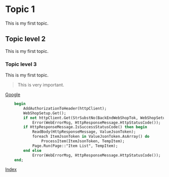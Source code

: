 # Topic 1

This is my first topic.

## Topic level 2

This is my first topic.

### Topic level 3

This is my first topic.

> This is very important.

[Google](www.google.com)

```pas
    begin
        AddAuthorizationToHeader(httpClient);
        WebShopSetup.Get();
        if not httpClient.Get(StrSubstNo(BackEndWebShopTok, WebShopSetup."BackEnd Web Service URL"), HttpResponseMessage) then
            Error(WebErrorMsg, HttpResponseMessage.HttpStatusCode());
        if HttpResponseMessage.IsSuccessStatusCode() then begin
            ReadBody(HttpResponseMessage, ValueJsonToken);
            foreach ItemJsonToken in ValueJsonToken.AsArray() do
                ProcessItem(ItemJsonToken, TempItem);
            Page.Run(Page::"Item List", TempItem);
        end else
            Error(WebErrorMsg, HttpResponseMessage.HttpStatusCode());
    end;
```

[Index](/help/Index.md)
